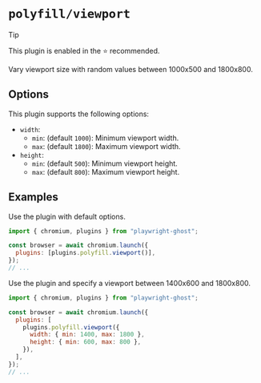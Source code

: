 # `polyfill/viewport`

> [!TIP]
>
> This plugin is enabled in the ⭐ recommended.

Vary viewport size with random values between 1000x500 and 1800x800.

## Options

This plugin supports the following options:

- `width`:
  - `min`: (default `1000`): Minimum viewport width.
  - `max`: (default `1800`): Maximum viewport width.
- `height`:
  - `min`: (default `500`): Minimum viewport height.
  - `max`: (default `800`): Maximum viewport height.

## Examples

Use the plugin with default options.

```javascript
import { chromium, plugins } from "playwright-ghost";

const browser = await chromium.launch({
  plugins: [plugins.polyfill.viewport()],
});
// ...
```

Use the plugin and specify a viewport between 1400x600 and 1800x800.

```javascript
import { chromium, plugins } from "playwright-ghost";

const browser = await chromium.launch({
  plugins: [
    plugins.polyfill.viewport({
      width: { min: 1400, max: 1800 },
      height: { min: 600, max: 800 },
    }),
  ],
});
// ...
```
